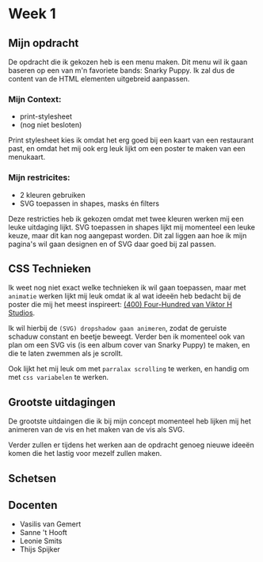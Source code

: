 # Week 1
## Mijn opdracht
De opdracht die ik gekozen heb is een menu maken. Dit menu wil ik gaan baseren op een van m'n favoriete bands: Snarky Puppy. Ik zal dus de content van de HTML elementen uitgebreid aanpassen. 

### Mijn Context:
- print-stylesheet
- (nog niet besloten)

Print stylesheet kies ik omdat het erg goed bij een kaart van een restaurant past, en omdat het mij ook erg leuk lijkt om een poster te maken van een menukaart.

### Mijn restricites:
- 2 kleuren gebruiken
- SVG toepassen in shapes, masks én filters

Deze restricties heb ik gekozen omdat met twee kleuren werken mij een leuke uitdaging lijkt. SVG toepassen in shapes lijkt mij momenteel een leuke keuze, maar dit kan nog aangepast worden. Dit zal liggen aan hoe ik mijn pagina's wil gaan designen en of SVG daar goed bij zal passen.

## CSS Technieken
Ik weet nog niet exact welke technieken ik wil gaan toepassen, maar met `animatie` werken lijkt mij leuk omdat ik al wat ideeën heb bedacht bij de poster die mij het meest inspireert: [(400) Four-Hundred van Viktor H Studios](https://www.instagram.com/p/BymSunGiTD0/). 

Ik wil hierbij de `(SVG) dropshadow gaan animeren`, zodat de geruiste schaduw constant en beetje beweegt. Verder ben ik momenteel ook van plan om een SVG vis (is een album cover van Snarky Puppy) te maken, en die te laten zwemmen als je scrollt. 

Ook lijkt het mij leuk om met `parralax scrolling` te werken, en handig om met `css variabelen` te werken.

## Grootste uitdagingen
De grootste uitdaingen die ik bij mijn concept momenteel heb lijken mij het animeren van de vis en het maken van de vis als SVG. 

Verder zullen er tijdens het werken aan de opdracht genoeg nieuwe ideeën komen die het lastig voor mezelf zullen maken.

## Schetsen

## Docenten
- Vasilis van Gemert
- Sanne 't Hooft
- Leonie Smits
- Thijs Spijker
